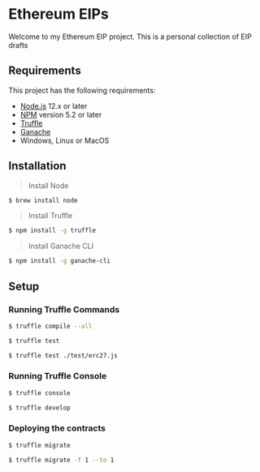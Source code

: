 # Ethereum EIPs


Welcome to my Ethereum EIP project. This is a personal collection of EIP drafts


## Requirements

This project has the following requirements:

- [Node.js](https://nodejs.org/) 12.x or later
- [NPM](https://docs.npmjs.com/cli/) version 5.2 or later
- [Truffle](https://www.trufflesuite.com/docs/truffle/getting-started/installation)
- [Ganache](https://www.trufflesuite.com/ganache)
- Windows, Linux or MacOS

## Installation

> Install Node
```bash
$ brew install node
```

> Install Truffle
```bash
$ npm install -g truffle
```

> Install Ganache CLI
```bash
$ npm install -g ganache-cli
```

## Setup

### Running Truffle Commands

```bash
$ truffle compile --all
```

```bash
$ truffle test
```

```bash
$ truffle test ./test/erc27.js
```

### Running Truffle Console

```bash
$ truffle console
```

```bash
$ truffle develop
```

### Deploying the contracts

```bash
$ truffle migrate
```

```bash
$ truffle migrate -f 1 --to 1
```
